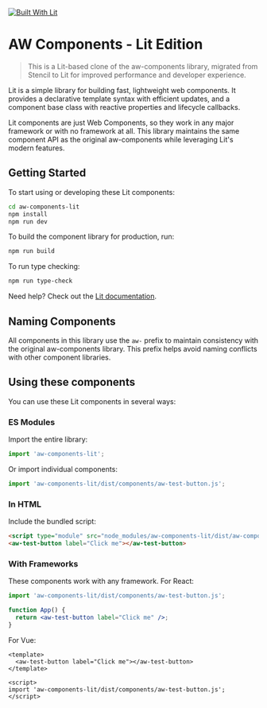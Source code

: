 [![Built With Lit](https://img.shields.io/badge/-Built%20With%20Lit-324FFF.svg?logo=lit&logoColor=white&style=flat-square)](https://lit.dev)

# AW Components - Lit Edition

> This is a Lit-based clone of the aw-components library, migrated from Stencil to Lit for improved performance and developer experience.

Lit is a simple library for building fast, lightweight web components. It provides a declarative template syntax with efficient updates, and a component base class with reactive properties and lifecycle callbacks.

Lit components are just Web Components, so they work in any major framework or with no framework at all. This library maintains the same component API as the original aw-components while leveraging Lit's modern features.

## Getting Started

To start using or developing these Lit components:

```bash
cd aw-components-lit
npm install
npm run dev
```

To build the component library for production, run:

```bash
npm run build
```

To run type checking:

```bash
npm run type-check
```

Need help? Check out the [Lit documentation](https://lit.dev/docs/).

## Naming Components

All components in this library use the `aw-` prefix to maintain consistency with the original aw-components library. This prefix helps avoid naming conflicts with other component libraries.

## Using these components

You can use these Lit components in several ways:

### ES Modules

Import the entire library:

```js
import 'aw-components-lit';
```

Or import individual components:

```js
import 'aw-components-lit/dist/components/aw-test-button.js';
```

### In HTML

Include the bundled script:

```html
<script type="module" src="node_modules/aw-components-lit/dist/aw-components.es.js"></script>
<aw-test-button label="Click me"></aw-test-button>
```

### With Frameworks

These components work with any framework. For React:

```jsx
import 'aw-components-lit/dist/components/aw-test-button.js';

function App() {
  return <aw-test-button label="Click me" />;
}
```

For Vue:

```vue
<template>
  <aw-test-button label="Click me"></aw-test-button>
</template>

<script>
import 'aw-components-lit/dist/components/aw-test-button.js';
</script>
```